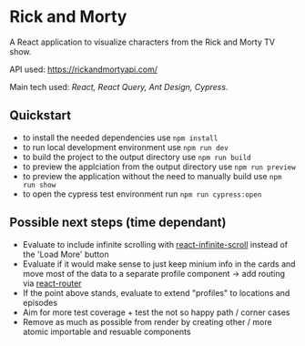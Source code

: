 # Rick and Morty

A React application to visualize characters from the Rick and Morty TV show.

API used: https://rickandmortyapi.com/

Main tech used: *React, React Query, Ant Design, Cypress*.

## Quickstart

- to install the needed dependencies use `npm install`
- to run local development environment use `npm run dev`
- to build the project to the output directory use `npm run build`
- to preview the applciation from the output directory use `npm run preview`
- to preview the application without the need to manually build use `npm run show`
- to open the cypress test environment run `npm run cypress:open`

## Possible next steps (time dependant)

- Evaluate to include infinite scrolling with [react-infinite-scroll](https://github.com/ankeetmaini/react-infinite-scroll-component) instead of the 'Load More' button
- Evaluate if it would make sense to just keep minium info in the cards and move most of the data to a separate profile component -> add routing via [react-router](https://reactrouter.com/)
- If the point above stands, evaluate to extend "profiles" to locations and episodes
- Aim for more test coverage + test the not so happy path / corner cases
- Remove as much as possible from render by creating other / more atomic importable and resuable components
